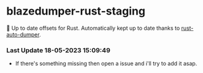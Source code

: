 # blazedumper-rust-staging

🚀 Up to date offsets for Rust. Automatically kept up to date thanks to [rust-auto-dumper](https://github.com/Akandesh/rust-auto-dumper).


### Last Update 18-05-2023 15:09:49
- If there's something missing then open a issue and i'll try to add it asap.